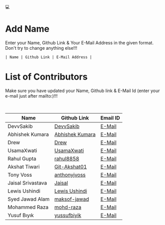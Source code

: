 💻

# Add Name

<p>Enter your Name, Github Link & Your E-Mail Address in the given format. Don't try to change anything else!!!</p>
<code>| Name | Github Link | E-Mail Address |</code>

# List of Contributors

<p>Make sure you have updated your Name, Github link & E-Mail Id (enter your e-mail just after mailto:)!!!</p>
<br>
  
| Name | Github Link | Email ID |
| ------|----------|---------- |
| DevvSakib | <a href="https://github.com/devvsakib/">DevvSakib</a> | <a href="mailto:devvsakib@gmail.com">E-Mail</a> |
| Abhishek Kumara | <a href="https://github.com/bobbyy16/">Abhishek Kumara</a> | <a href="mailto:bobbyyyyy16@gmail.com">E-Mail</a> |
| Drew | <a href="https://github.com/NeoPrint3D">Drew</a> | <a href="mailto:np3d.dev@gmail.com">E-Mail</a> |
| UsamaXwati | <a href="https://github.com/UsamaXwati">UsamaXwati</a> | <a href="mailto:usamaxwati1@gmail.com">E-Mail</a> |
| Rahul Gupta | <a href="https://github.com/rahul8858">rahul8858</a> | <a href="mailto:rg3056052@gmail.com">E-Mail</a> |
| Akshat Tiwari | <a href="https://github.com/Git-Akshat01">Git-Akshat01</a> | <a href="mailto:akshattiwari0901@gmail.com">E-Mail</a>|
| Tony Voss | <a href="https://github.com/anthonyjvoss">anthonyjvoss</a> | <a href="mailto:anthonyjvoss@gmail.com">E-Mail</a> |
| Jaisal Srivastava | <a href="https://github.com/Jais99">Jaisal</a> | <a href="mailto:jaisalsrivastava@gmail.com">E-Mail</a> |
| Lewis Ushindi | <a href="https://github.com/lewisushindi">Lewis Ushindi</a> | <a href="mailto:coderflame3@gmail.com">E-Mail</a> |
| Syed Jawad Alam | <a href="https://github.com/maksof-jawad">maksof-jawad</a> | <a href="mailto:contact.syedjawad@gmail.com">E-Mail</a> |
| Mohammed Raza | <a href="https://github.com/mohd-raza">mohd-raza</a> | <a href="mailto:contact.mohdraza.syed@gmail.com">E-Mail</a> |
| Yusuf Bıyık | <a href="https://github.com/yussufbiyik">yussufbiyik</a> | <a href="mailto:yussuf.jpeg@gmail.com">E-Mail</a> |

